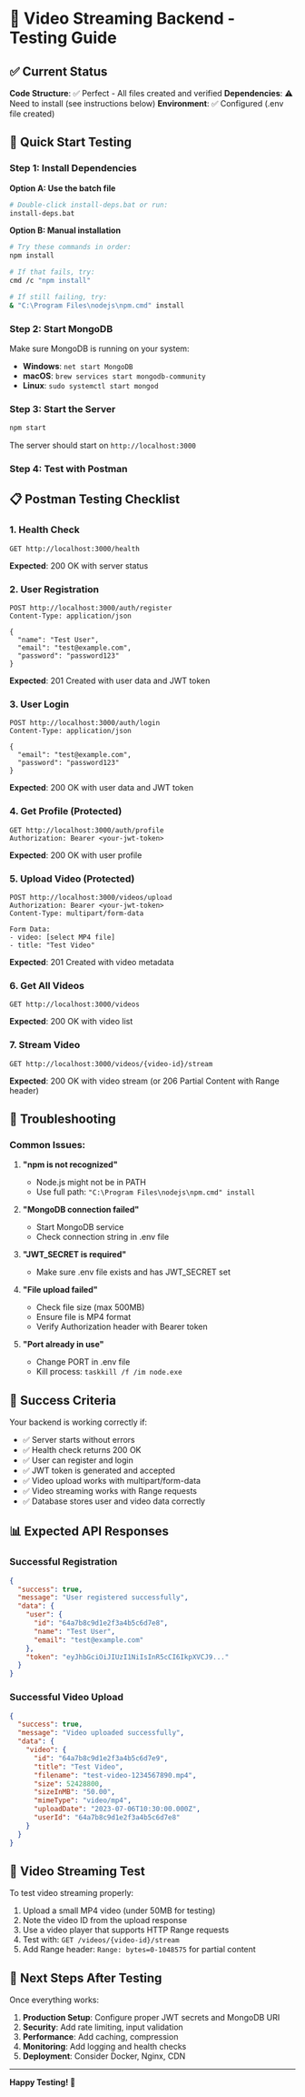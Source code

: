 # 🧪 Video Streaming Backend - Testing Guide

## ✅ Current Status

**Code Structure**: ✅ Perfect - All files created and verified
**Dependencies**: ⚠️ Need to install (see instructions below)
**Environment**: ✅ Configured (.env file created)

## 🚀 Quick Start Testing

### Step 1: Install Dependencies

**Option A: Use the batch file**
```bash
# Double-click install-deps.bat or run:
install-deps.bat
```

**Option B: Manual installation**
```bash
# Try these commands in order:
npm install

# If that fails, try:
cmd /c "npm install"

# If still failing, try:
& "C:\Program Files\nodejs\npm.cmd" install
```

### Step 2: Start MongoDB
Make sure MongoDB is running on your system:
- **Windows**: `net start MongoDB`
- **macOS**: `brew services start mongodb-community`
- **Linux**: `sudo systemctl start mongod`

### Step 3: Start the Server
```bash
npm start
```
The server should start on `http://localhost:3000`

### Step 4: Test with Postman

## 📋 Postman Testing Checklist

### 1. Health Check
```
GET http://localhost:3000/health
```
**Expected**: 200 OK with server status

### 2. User Registration
```
POST http://localhost:3000/auth/register
Content-Type: application/json

{
  "name": "Test User",
  "email": "test@example.com",
  "password": "password123"
}
```
**Expected**: 201 Created with user data and JWT token

### 3. User Login
```
POST http://localhost:3000/auth/login
Content-Type: application/json

{
  "email": "test@example.com",
  "password": "password123"
}
```
**Expected**: 200 OK with user data and JWT token

### 4. Get Profile (Protected)
```
GET http://localhost:3000/auth/profile
Authorization: Bearer <your-jwt-token>
```
**Expected**: 200 OK with user profile

### 5. Upload Video (Protected)
```
POST http://localhost:3000/videos/upload
Authorization: Bearer <your-jwt-token>
Content-Type: multipart/form-data

Form Data:
- video: [select MP4 file]
- title: "Test Video"
```
**Expected**: 201 Created with video metadata

### 6. Get All Videos
```
GET http://localhost:3000/videos
```
**Expected**: 200 OK with video list

### 7. Stream Video
```
GET http://localhost:3000/videos/{video-id}/stream
```
**Expected**: 200 OK with video stream (or 206 Partial Content with Range header)

## 🔧 Troubleshooting

### Common Issues:

1. **"npm is not recognized"**
   - Node.js might not be in PATH
   - Use full path: `"C:\Program Files\nodejs\npm.cmd" install`

2. **"MongoDB connection failed"**
   - Start MongoDB service
   - Check connection string in .env file

3. **"JWT_SECRET is required"**
   - Make sure .env file exists and has JWT_SECRET set

4. **"File upload failed"**
   - Check file size (max 500MB)
   - Ensure file is MP4 format
   - Verify Authorization header with Bearer token

5. **"Port already in use"**
   - Change PORT in .env file
   - Kill process: `taskkill /f /im node.exe`

## 🎯 Success Criteria

Your backend is working correctly if:
- ✅ Server starts without errors
- ✅ Health check returns 200 OK
- ✅ User can register and login
- ✅ JWT token is generated and accepted
- ✅ Video upload works with multipart/form-data
- ✅ Video streaming works with Range requests
- ✅ Database stores user and video data correctly

## 📊 Expected API Responses

### Successful Registration
```json
{
  "success": true,
  "message": "User registered successfully",
  "data": {
    "user": {
      "id": "64a7b8c9d1e2f3a4b5c6d7e8",
      "name": "Test User",
      "email": "test@example.com"
    },
    "token": "eyJhbGciOiJIUzI1NiIsInR5cCI6IkpXVCJ9..."
  }
}
```

### Successful Video Upload
```json
{
  "success": true,
  "message": "Video uploaded successfully",
  "data": {
    "video": {
      "id": "64a7b8c9d1e2f3a4b5c6d7e9",
      "title": "Test Video",
      "filename": "test-video-1234567890.mp4",
      "size": 52428800,
      "sizeInMB": "50.00",
      "mimeType": "video/mp4",
      "uploadDate": "2023-07-06T10:30:00.000Z",
      "userId": "64a7b8c9d1e2f3a4b5c6d7e8"
    }
  }
}
```

## 🎥 Video Streaming Test

To test video streaming properly:
1. Upload a small MP4 video (under 50MB for testing)
2. Note the video ID from the upload response
3. Use a video player that supports HTTP Range requests
4. Test with: `GET /videos/{video-id}/stream`
5. Add Range header: `Range: bytes=0-1048575` for partial content

## 📝 Next Steps After Testing

Once everything works:
1. **Production Setup**: Configure proper JWT secrets and MongoDB URI
2. **Security**: Add rate limiting, input validation
3. **Performance**: Add caching, compression
4. **Monitoring**: Add logging and health checks
5. **Deployment**: Consider Docker, Nginx, CDN

---

**Happy Testing! 🚀**
